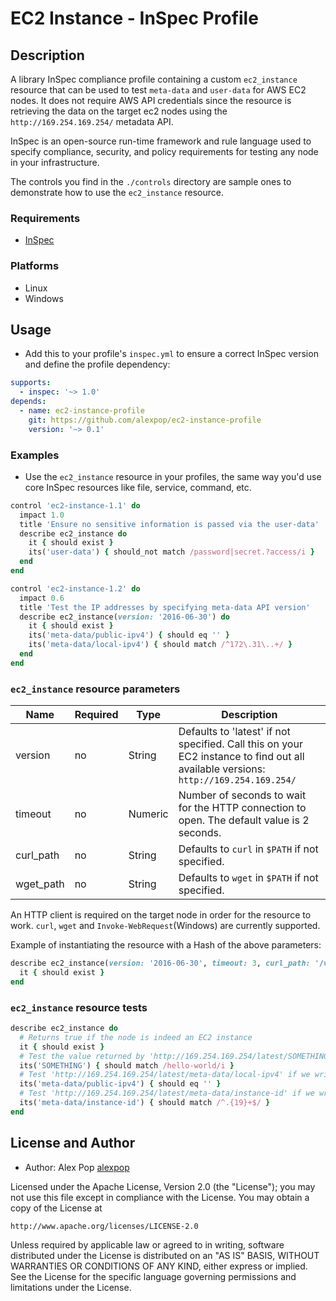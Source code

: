 # EC2 Instance - InSpec Profile

## Description

A library InSpec compliance profile containing a custom `ec2_instance` resource that can be used to test `meta-data` and `user-data` for AWS EC2 nodes. It does not require AWS API credentials since the resource is retrieving the data on the target ec2 nodes using the `http://169.254.169.254/` metadata API.

InSpec is an open-source run-time framework and rule language used to specify compliance, security, and policy requirements for testing any node in your infrastructure.

The controls you find in the `./controls` directory are sample ones to demonstrate how to use the `ec2_instance` resource.

### Requirements

* [InSpec](https://github.com/chef/inspec)

### Platforms

- Linux
- Windows

## Usage

- Add this to your profile's `inspec.yml` to ensure a correct InSpec version and define the profile dependency:

```yaml
supports:
  - inspec: '~> 1.0'
depends:
  - name: ec2-instance-profile
    git: https://github.com/alexpop/ec2-instance-profile
    version: '~> 0.1'
```

### Examples

- Use the `ec2_instance` resource in your profiles, the same way you'd use core InSpec resources like file, service, command, etc.

```ruby
control 'ec2-instance-1.1' do
  impact 1.0
  title 'Ensure no sensitive information is passed via the user-data'
  describe ec2_instance do
    it { should exist }
    its('user-data') { should_not match /password|secret.?access/i }
  end
end

control 'ec2-instance-1.2' do
  impact 0.6
  title 'Test the IP addresses by specifying meta-data API version'
  describe ec2_instance(version: '2016-06-30') do
    it { should exist }
    its('meta-data/public-ipv4') { should eq '' }
    its('meta-data/local-ipv4') { should match /^172\.31\..+/ }
  end
end
```

### `ec2_instance` resource parameters

Name | Required | Type | Description
--- | --- | --- | --
version | no | String | Defaults to 'latest' if not specified. Call this on your EC2 instance to find out all available versions: `http://169.254.169.254/`
timeout | no | Numeric | Number of seconds to wait for the HTTP connection to open. The default value is 2 seconds.
curl_path | no | String | Defaults to `curl` in `$PATH` if not specified.
wget_path | no | String | Defaults to `wget` in `$PATH` if not specified.

An HTTP client is required on the target node in order for the resource to work. `curl`, `wget` and `Invoke-WebRequest`(Windows) are currently supported.

Example of instantiating the resource with a Hash of the above parameters:
```ruby
describe ec2_instance(version: '2016-06-30', timeout: 3, curl_path: '/usr/bin/curl') do
  it { should exist }
end
```

### `ec2_instance` resource tests

```ruby
describe ec2_instance do
  # Returns true if the node is indeed an EC2 instance
  it { should exist }
  # Test the value returned by 'http://169.254.169.254/latest/SOMETHING', see examples below:
  its('SOMETHING') { should match /hello-world/i }
  # Test 'http://169.254.169.254/latest/meta-data/local-ipv4' if we write:
  its('meta-data/public-ipv4') { should eq '' }
  # Test 'http://169.254.169.254/latest/meta-data/instance-id' if we write:
  its('meta-data/instance-id') { should match /^.{19}+$/ }
end
```


## License and Author

* Author: Alex Pop [alexpop](https://github.com/alexpop)

Licensed under the Apache License, Version 2.0 (the "License");
you may not use this file except in compliance with the License.
You may obtain a copy of the License at

    http://www.apache.org/licenses/LICENSE-2.0

Unless required by applicable law or agreed to in writing, software
distributed under the License is distributed on an "AS IS" BASIS,
WITHOUT WARRANTIES OR CONDITIONS OF ANY KIND, either express or implied.
See the License for the specific language governing permissions and
limitations under the License.
